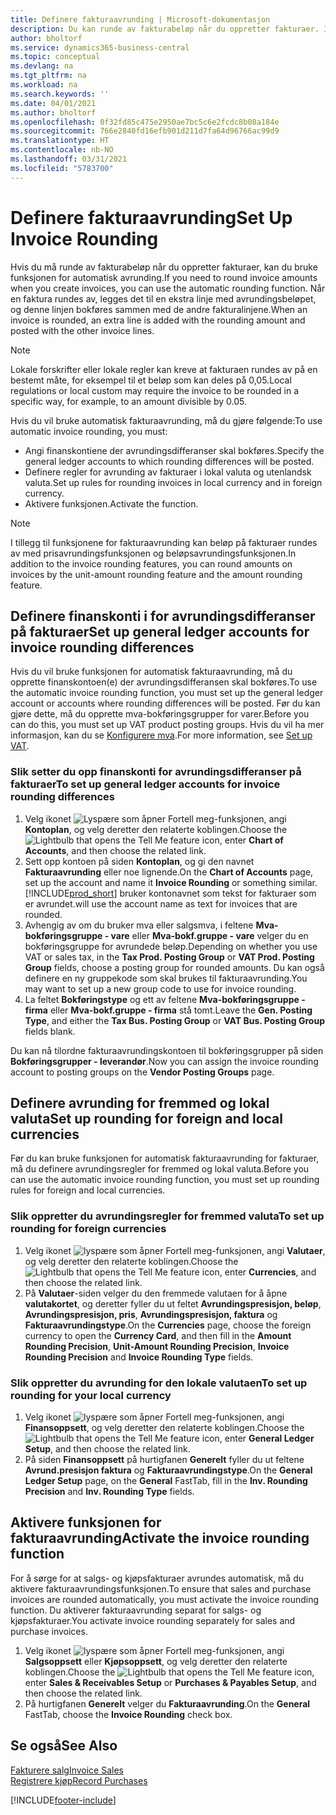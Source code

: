 ```yaml
---
title: Definere fakturaavrunding | Microsoft-dokumentasjon
description: Du kan runde av fakturabeløp når du oppretter fakturaer. I tillegg kan lokale forskrifter eller lokale regler kreve at fakturaen rundes av på en bestemt måte, for eksempel til et beløp som kan deles på 0,05.
author: bholtorf
ms.service: dynamics365-business-central
ms.topic: conceptual
ms.devlang: na
ms.tgt_pltfrm: na
ms.workload: na
ms.search.keywords: ''
ms.date: 04/01/2021
ms.author: bholtorf
ms.openlocfilehash: 0f32fd85c475e2950ae7bc5c6e2fcdc8b08a184e
ms.sourcegitcommit: 766e2840fd16efb901d211d7fa64d96766ac99d9
ms.translationtype: HT
ms.contentlocale: nb-NO
ms.lasthandoff: 03/31/2021
ms.locfileid: "5783700"
---
```

# <a name="set-up-invoice-rounding"></a><span data-ttu-id="25e1e-104">Definere fakturaavrunding</span><span class="sxs-lookup"><span data-stu-id="25e1e-104">Set Up Invoice Rounding</span></span>
<span data-ttu-id="25e1e-105">Hvis du må runde av fakturabeløp når du oppretter fakturaer, kan du bruke funksjonen for automatisk avrunding.</span><span class="sxs-lookup"><span data-stu-id="25e1e-105">If you need to round invoice amounts when you create invoices, you can use the automatic rounding function.</span></span> <span data-ttu-id="25e1e-106">Når en faktura rundes av, legges det til en ekstra linje med avrundingsbeløpet, og denne linjen bokføres sammen med de andre fakturalinjene.</span><span class="sxs-lookup"><span data-stu-id="25e1e-106">When an invoice is rounded, an extra line is added with the rounding amount and posted with the other invoice lines.</span></span>

> [!NOTE]  
>  <span data-ttu-id="25e1e-107">Lokale forskrifter eller lokale regler kan kreve at fakturaen rundes av på en bestemt måte, for eksempel til et beløp som kan deles på 0,05.</span><span class="sxs-lookup"><span data-stu-id="25e1e-107">Local regulations or local custom may require the invoice to be rounded in a specific way, for example, to an amount divisible by 0.05.</span></span>  

<span data-ttu-id="25e1e-108">Hvis du vil bruke automatisk fakturaavrunding, må du gjøre følgende:</span><span class="sxs-lookup"><span data-stu-id="25e1e-108">To use automatic invoice rounding, you must:</span></span>  

* <span data-ttu-id="25e1e-109">Angi finanskontiene der avrundingsdifferanser skal bokføres.</span><span class="sxs-lookup"><span data-stu-id="25e1e-109">Specify the general ledger accounts to which rounding differences will be posted.</span></span>  
* <span data-ttu-id="25e1e-110">Definere regler for avrunding av fakturaer i lokal valuta og utenlandsk valuta.</span><span class="sxs-lookup"><span data-stu-id="25e1e-110">Set up rules for rounding invoices in local currency and in foreign currency.</span></span>  
* <span data-ttu-id="25e1e-111">Aktivere funksjonen.</span><span class="sxs-lookup"><span data-stu-id="25e1e-111">Activate the function.</span></span>  

> [!NOTE]  
>  <span data-ttu-id="25e1e-112">I tillegg til funksjonene for fakturaavrunding kan beløp på fakturaer rundes av med prisavrundingsfunksjonen og beløpsavrundingsfunksjonen.</span><span class="sxs-lookup"><span data-stu-id="25e1e-112">In addition to the invoice rounding features, you can round amounts on invoices by the unit-amount rounding feature and the amount rounding feature.</span></span>  

## <a name="set-up-general-ledger-accounts-for-invoice-rounding-differences"></a><span data-ttu-id="25e1e-113">Definere finanskonti i for avrundingsdifferanser på fakturaer</span><span class="sxs-lookup"><span data-stu-id="25e1e-113">Set up general ledger accounts for invoice rounding differences</span></span>
<span data-ttu-id="25e1e-114">Hvis du vil bruke funksjonen for automatisk fakturaavrunding, må du opprette finanskontoen(e) der avrundingsdifferansen skal bokføres.</span><span class="sxs-lookup"><span data-stu-id="25e1e-114">To use the automatic invoice rounding function, you must set up the general ledger account or accounts where rounding differences will be posted.</span></span> <span data-ttu-id="25e1e-115">Før du kan gjøre dette, må du opprette mva-bokføringsgrupper for varer.</span><span class="sxs-lookup"><span data-stu-id="25e1e-115">Before you can do this, you must set up VAT product posting groups.</span></span> <span data-ttu-id="25e1e-116">Hvis du vil ha mer informasjon, kan du se [Konfigurere mva](finance-setup-vat.md).</span><span class="sxs-lookup"><span data-stu-id="25e1e-116">For more information, see [Set up VAT](finance-setup-vat.md).</span></span>  

### <a name="to-set-up-general-ledger-accounts-for-invoice-rounding-differences"></a><span data-ttu-id="25e1e-117">Slik setter du opp finanskonti for avrundingsdifferanser på fakturaer</span><span class="sxs-lookup"><span data-stu-id="25e1e-117">To set up general ledger accounts for invoice rounding differences</span></span>  
1. <span data-ttu-id="25e1e-118">Velg ikonet ![Lyspære som åpner Fortell meg-funksjonen](media/ui-search/search_small.png "Fortell hva du vil gjøre"), angi **Kontoplan**, og velg deretter den relaterte koblingen.</span><span class="sxs-lookup"><span data-stu-id="25e1e-118">Choose the ![Lightbulb that opens the Tell Me feature](media/ui-search/search_small.png "Tell me what you want to do") icon, enter **Chart of Accounts**, and then choose the related link.</span></span>  
2. <span data-ttu-id="25e1e-119">Sett opp kontoen på siden **Kontoplan**, og gi den navnet **Fakturaavrunding** eller noe lignende.</span><span class="sxs-lookup"><span data-stu-id="25e1e-119">On the **Chart of Accounts** page, set up the account and name it **Invoice Rounding** or something similar.</span></span> [!INCLUDE[prod_short](includes/prod_short.md)] <span data-ttu-id="25e1e-120">bruker kontonavnet som tekst for fakturaer som er avrundet.</span><span class="sxs-lookup"><span data-stu-id="25e1e-120">will use the account name as text for invoices that are rounded.</span></span>  
3. <span data-ttu-id="25e1e-121">Avhengig av om du bruker mva eller salgsmva, i feltene **Mva-bokføringsgruppe - vare** eller **Mva-bokf.gruppe - vare** velger du en bokføringsgruppe for avrundede beløp.</span><span class="sxs-lookup"><span data-stu-id="25e1e-121">Depending on whether you use VAT or sales tax, in the **Tax Prod. Posting Group** or **VAT Prod. Posting Group** fields, choose a posting group for rounded amounts.</span></span> <span data-ttu-id="25e1e-122">Du kan også definere en ny gruppekode som skal brukes til fakturaavrunding.</span><span class="sxs-lookup"><span data-stu-id="25e1e-122">You may want to set up a new group code to use for invoice rounding.</span></span>
4. <span data-ttu-id="25e1e-123">La feltet **Bokføringstype** og ett av feltene **Mva-bokføringsgruppe - firma** eller **Mva-bokf.gruppe - firma** stå tomt.</span><span class="sxs-lookup"><span data-stu-id="25e1e-123">Leave the **Gen. Posting Type**, and either the **Tax Bus. Posting Group** or **VAT Bus. Posting Group** fields blank.</span></span> <!-- Why do we say to leave these blank, when there are a lot of other fields we also leave blank but don't mention? -->  

<span data-ttu-id="25e1e-124">Du kan nå tilordne fakturaavrundingskontoen til bokføringsgrupper på siden **Bokføringsgrupper - leverandør**.</span><span class="sxs-lookup"><span data-stu-id="25e1e-124">Now you can assign the invoice rounding account to posting groups on the **Vendor Posting Groups** page.</span></span>  <!-- Why only the vendor posting groups? -->

## <a name="set-up-rounding-for-foreign-and-local-currencies"></a><span data-ttu-id="25e1e-125">Definere avrunding for fremmed og lokal valuta</span><span class="sxs-lookup"><span data-stu-id="25e1e-125">Set up rounding for foreign and local currencies</span></span>
<span data-ttu-id="25e1e-126">Før du kan bruke funksjonen for automatisk fakturaavrunding for fakturaer, må du definere avrundingsregler for fremmed og lokal valuta.</span><span class="sxs-lookup"><span data-stu-id="25e1e-126">Before you can use the automatic invoice rounding function, you must set up rounding rules for foreign and local currencies.</span></span>

### <a name="to-set-up-rounding-for-foreign-currencies"></a><span data-ttu-id="25e1e-127">Slik oppretter du avrundingsregler for fremmed valuta</span><span class="sxs-lookup"><span data-stu-id="25e1e-127">To set up rounding for foreign currencies</span></span>  
1. <span data-ttu-id="25e1e-128">Velg ikonet ![lyspære som åpner Fortell meg-funksjonen](media/ui-search/search_small.png "Fortell hva du vil gjøre"), angi **Valutaer**, og velg deretter den relaterte koblingen.</span><span class="sxs-lookup"><span data-stu-id="25e1e-128">Choose the ![Lightbulb that opens the Tell Me feature](media/ui-search/search_small.png "Tell me what you want to do") icon, enter **Currencies**, and then choose the related link.</span></span>  
2. <span data-ttu-id="25e1e-129">På **Valutaer**-siden velger du den fremmede valutaen for å åpne **valutakortet**, og deretter fyller du ut feltet **Avrundingspresisjon, beløp**, **Avrundingspresisjon, pris**, **Avrundingspresisjon, faktura** og **Fakturaavrundingstype**.</span><span class="sxs-lookup"><span data-stu-id="25e1e-129">On the **Currencies** page, choose the foreign currency to open the **Currency Card**, and then fill in the **Amount Rounding Precision**, **Unit-Amount Rounding Precision**, **Invoice Rounding Precision** and **Invoice Rounding Type** fields.</span></span>

### <a name="to-set-up-rounding-for-your-local-currency"></a><span data-ttu-id="25e1e-130">Slik oppretter du avrunding for den lokale valutaen</span><span class="sxs-lookup"><span data-stu-id="25e1e-130">To set up rounding for your local currency</span></span>
1. <span data-ttu-id="25e1e-131">Velg ikonet ![lyspære som åpner Fortell meg-funksjonen](media/ui-search/search_small.png "Fortell hva du vil gjøre"), angi **Finansoppsett**, og velg deretter den relaterte koblingen.</span><span class="sxs-lookup"><span data-stu-id="25e1e-131">Choose the ![Lightbulb that opens the Tell Me feature](media/ui-search/search_small.png "Tell me what you want to do") icon, enter **General Ledger Setup**, and then choose the related link.</span></span>  
2. <span data-ttu-id="25e1e-132">På siden **Finansoppsett** på hurtigfanen **Generelt** fyller du ut feltene **Avrund.presisjon faktura** og **Fakturaavrundingstype**.</span><span class="sxs-lookup"><span data-stu-id="25e1e-132">On the **General Ledger Setup** page, on the **General** FastTab, fill in the **Inv. Rounding Precision** and **Inv. Rounding Type** fields.</span></span>  

## <a name="activate-the-invoice-rounding-function"></a><span data-ttu-id="25e1e-133">Aktivere funksjonen for fakturaavrunding</span><span class="sxs-lookup"><span data-stu-id="25e1e-133">Activate the invoice rounding function</span></span>  
<span data-ttu-id="25e1e-134">For å sørge for at salgs- og kjøpsfakturaer avrundes automatisk, må du aktivere fakturaavrundingsfunksjonen.</span><span class="sxs-lookup"><span data-stu-id="25e1e-134">To ensure that sales and purchase invoices are rounded automatically, you must activate the invoice rounding function.</span></span> <span data-ttu-id="25e1e-135">Du aktiverer fakturaavrunding separat for salgs- og kjøpsfakturaer.</span><span class="sxs-lookup"><span data-stu-id="25e1e-135">You activate invoice rounding separately for sales and purchase invoices.</span></span>

1. <span data-ttu-id="25e1e-136">Velg ikonet ![lyspære som åpner Fortell meg-funksjonen](media/ui-search/search_small.png "Fortell hva du vil gjøre"), angi **Salgsoppsett** eller **Kjøpsoppsett**, og velg deretter den relaterte koblingen.</span><span class="sxs-lookup"><span data-stu-id="25e1e-136">Choose the ![Lightbulb that opens the Tell Me feature](media/ui-search/search_small.png "Tell me what you want to do") icon, enter **Sales & Receivables Setup** or **Purchases & Payables Setup**, and then choose the related link.</span></span>  
2. <span data-ttu-id="25e1e-137">På hurtigfanen **Generelt** velger du **Fakturaavrunding**.</span><span class="sxs-lookup"><span data-stu-id="25e1e-137">On the **General** FastTab, choose the **Invoice Rounding** check box.</span></span>  

## <a name="see-also"></a><span data-ttu-id="25e1e-138">Se også</span><span class="sxs-lookup"><span data-stu-id="25e1e-138">See Also</span></span>  
[<span data-ttu-id="25e1e-139">Fakturere salg</span><span class="sxs-lookup"><span data-stu-id="25e1e-139">Invoice Sales</span></span>](sales-how-invoice-sales.md)  
[<span data-ttu-id="25e1e-140">Registrere kjøp</span><span class="sxs-lookup"><span data-stu-id="25e1e-140">Record Purchases</span></span>](purchasing-how-record-purchases.md)


[!INCLUDE[footer-include](includes/footer-banner.md)]